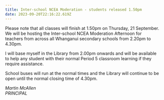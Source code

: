```yaml
---
title: Inter-school NCEA Moderation - students released 1.50pm
date: 2023-09-20T22:16:22.619Z
---
```

Please note that all classes will finish at 1.50pm on Thursday, 21 September. We will be hosting the Inter-school NCEA Moderation Afternoon for teachers from across all Whanganui secondary schools from 2.20pm to 4.30pm.


I will base myself in the Library from 2.00pm onwards and will be available to help any student with their normal Period 5 classroom learning if they require assistance. 


School buses will run at the normal times and the Library will continue to be open until the normal closing time of 4.30pm.

*Martin McAllen  
PRINCIPAL*
